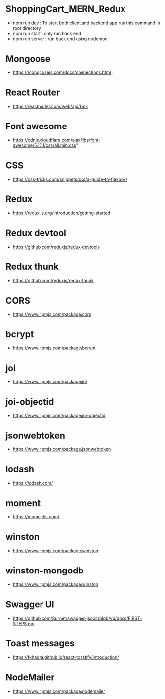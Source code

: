 # ShoppingCart_MERN_Redux

- npm run dev : To start both client and backend app run this command in root directory
- npm run start : only run back end
- npm run server : run back end using nodemon

# Mongoose

- https://mongoosejs.com/docs/connections.html .

# React Router

- https://reactrouter.com/web/api/Link

# Font awesome

- https://cdnjs.cloudflare.com/ajax/libs/font-awesome/5.15.1/css/all.min.css"

# CSS

- https://css-tricks.com/snippets/css/a-guide-to-flexbox/

# Redux

- https://redux.js.org/introduction/getting-started

# Redux devtool

- https://github.com/reduxjs/redux-devtools

# Redux thunk

- https://github.com/reduxjs/redux-thunk

# CORS

- https://www.npmjs.com/package/cors

# bcrypt

- https://www.npmjs.com/package/bcrypt

# joi

- https://www.npmjs.com/package/joi

# joi-objectid

- https://www.npmjs.com/package/joi-objectid

# jsonwebtoken

- https://www.npmjs.com/package/jsonwebtoken

# lodash

- https://lodash.com/

# moment

- https://momentjs.com/

# winston

- https://www.npmjs.com/package/winston

# winston-mongodb

- https://www.npmjs.com/package/winston

# Swagger UI

- https://github.com/Surnet/swagger-jsdoc/blob/v6/docs/FIRST-STEPS.md

# Toast messages

- https://fkhadra.github.io/react-toastify/introduction/

# NodeMailer

- https://www.npmjs.com/package/nodemailer
